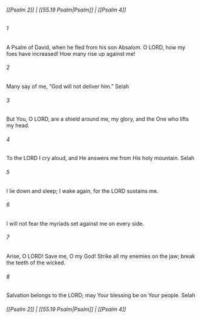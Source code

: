 
###### [[Psalm 2]] | [[55.19 Psalm|Psalm]] | [[Psalm 4]]

###### 1
A Psalm of David, when he fled from his son Absalom. O LORD, how my foes have increased! How many rise up against me!
###### 2
Many say of me, “God will not deliver him.” Selah
###### 3
But You, O LORD, are a shield around me, my glory, and the One who lifts my head.
###### 4
To the LORD I cry aloud, and He answers me from His holy mountain. Selah
###### 5
I lie down and sleep; I wake again, for the LORD sustains me.
###### 6
I will not fear the myriads set against me on every side.
###### 7
Arise, O LORD! Save me, O my God! Strike all my enemies on the jaw; break the teeth of the wicked.
###### 8
Salvation belongs to the LORD; may Your blessing be on Your people. Selah

###### [[Psalm 2]] | [[55.19 Psalm|Psalm]] | [[Psalm 4]]
